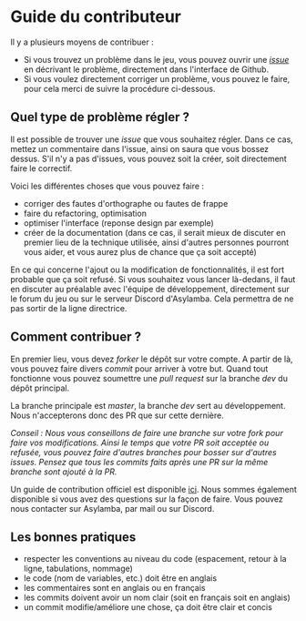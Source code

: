 Guide du contributeur
=====================

Il y a plusieurs moyens de contribuer :

- Si vous trouvez un problème dans le jeu, vous pouvez ouvrir une [*issue*](https://github.com/rtfmcorp/asylamba-game/issues) en décrivant le problème, directement dans l'interface de Github.
- Si vous voulez directement corriger un problème, vous pouvez le faire, pour cela merci de suivre la procédure ci-dessous.

Quel type de problème régler ?
------------------------------

Il est possible de trouver une *issue* que vous souhaitez régler. Dans ce cas, mettez un commentaire dans l'issue, ainsi on saura que vous bossez dessus. S'il n'y a pas d'issues, vous pouvez soit la créer, soit directement faire le correctif.

Voici les différentes choses que vous pouvez faire :

- corriger des fautes d'orthographe ou fautes de frappe
- faire du refactoring, optimisation
- optimiser l'interface (reponse design par exemple)
- créer de la documentation (dans ce cas, il serait mieux de discuter en premier lieu de la technique utilisée, ainsi d'autres personnes pourront vous aider, et vous aurez plus de chance que ça soit accepté)

En ce qui concerne l'ajout ou la modification de fonctionnalités, il est fort probable que ça soit refusé. Si vous souhaitez vous lancer là-dedans, il faut en discuter au préalable avec l'équipe de développement, directement sur le forum du jeu ou sur le serveur Discord d'Asylamba. Cela permettra de ne pas sortir de la ligne directrice.

Comment contribuer ?
--------------------

En premier lieu, vous devez *forker* le dépôt sur votre compte. A partir de là, vous pouvez faire divers *commit* pour arriver à votre but. Quand tout fonctionne vous pouvez soumettre une *pull request* sur la branche *dev* du dépôt principal.

La branche principale est *master*, la branche *dev* sert au développement. Nous n'accepterons donc des PR que sur cette dernière.

*Conseil : Nous vous conseillons de faire une branche sur votre fork pour faire vos modifications. Ainsi le temps que votre PR soit acceptée ou refusée, vous pouvez faire d'autres branches pour bosser sur d'autres issues. Pensez que tous les commits faits après une PR sur la même branche sont ajouté à la PR.* 

Un guide de contribution officiel est disponible [ici](https://guides.github.com/activities/contributing-to-open-source/#contributing). Nous sommes également disponible si vous avez des questions sur la façon de faire. Vous pouvez nous contacter sur Asylamba, par mail ou sur Discord.

Les bonnes pratiques
--------------------

- respecter les conventions au niveau du code (espacement, retour à la ligne, tabulations, nommage)
- le code (nom de variables, etc.) doit être en anglais
- les commentaires sont en anglais ou en français
- les commits doivent avoir un nom clair (soit en français soit en anglais)
- un commit modifie/améliore une chose, ça doit être clair et concis